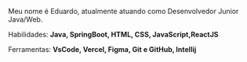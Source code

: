 <p align="left"> 
  Meu nome é Eduardo, atualmente atuando como Desenvolvedor Junior Java/Web. 
</p>

<p align="left">
  Habilidades: <strong>Java, SpringBoot, HTML, CSS, JavaScript,ReactJS</strong>
</p>

<p align="left">
  Ferramentas: <strong>VsCode, Vercel, Figma, Git e GitHub, Intellij</strong> 
</p>


